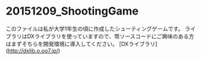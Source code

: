# 20151209_ShootingGame

このファイルは私が大学1年生の頃に作成したシューティングゲームです。
ライブラリはDXライブラリを使っていますので、幣ソースコードにご興味のある方はまずそちらを開発環境に導入してください。
 [DXライブラリ] (http://dxlib.o.oo7.jp/)
